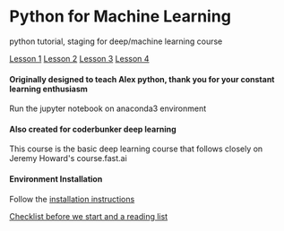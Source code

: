 # Python for Machine Learning

python tutorial, staging for deep/machine learning course

[Lesson 1](https://github.com/raynardj/python4ml/blob/master/lesson1.ipynb)
[Lesson 2](https://github.com/raynardj/python4ml/blob/master/lesson2.ipynb)
[Lesson 3](https://github.com/raynardj/python4ml/blob/master/lesson3.ipynb)
[Lesson 4](https://github.com/raynardj/python4ml/blob/master/lesson4.ipynb)

#### Originally designed to teach Alex python, thank you for your constant learning enthusiasm

Run the jupyter notebook on anaconda3 environment

#### Also created for coderbunker deep learning

This course is the basic deep learning course that follows closely on Jeremy Howard's course.fast.ai

#### Environment Installation

Follow the [installation instructions](https://github.com/raynardj/python4ml/blob/master/INSTALL.md)

[Checklist before we start and a reading list](https://github.com/raynardj/python4ml/blob/master/pre_checklist.md)


